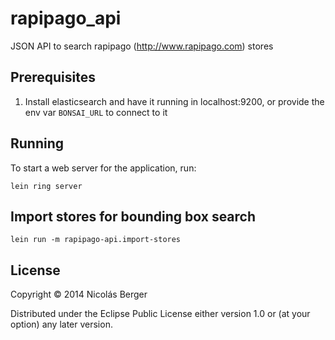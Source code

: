 # rapipago_api

JSON API to search rapipago (http://www.rapipago.com) stores

## Prerequisites

1. Install elasticsearch and have it running in localhost:9200,
   or provide the env var `BONSAI_URL` to connect to it

## Running

To start a web server for the application, run:

    lein ring server

## Import stores for bounding box search

    lein run -m rapipago-api.import-stores

## License

Copyright © 2014 Nicolás Berger

Distributed under the Eclipse Public License either version 1.0 or (at
your option) any later version.
